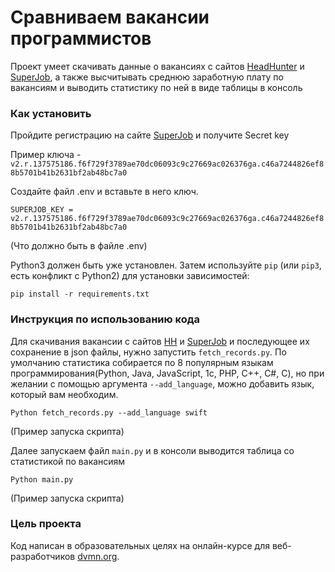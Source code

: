 # Сравниваем вакансии программистов

Проект умеет скачивать данные о вакансиях с сайтов [HeadHunter](https://hh.ru/) 
и [SuperJob](https://www.superjob.ru/), а также высчитывать среднюю заработную плату по вакансиям и
выводить статистику по ней в виде таблицы в консоль

### Как установить

Пройдите регистрацию на сайте [SuperJob](https://api.superjob.ru/) и получите 
Secret key 

Пример ключа - `v2.r.137575186.f6f729f3789ae70dc06093c9c27669ac026376ga.c46a7244826ef88b5701b41b2631bf2ab48bc7a0`

Создайте файл .env и вставьте в него ключ.

`SUPERJOB_KEY = v2.r.137575186.f6f729f3789ae70dc06093c9c27669ac026376ga.c46a7244826ef88b5701b41b2631bf2ab48bc7a0`

(Что должно быть в файле .env)

Python3 должен быть уже установлен. 
Затем используйте `pip` (или `pip3`, есть конфликт с Python2) для установки зависимостей:
```
pip install -r requirements.txt
```

### Инструкция по использованию кода

Для скачивания вакансии с сайтов [HH](https://hh.ru/) и [SuperJob](https://www.superjob.ru/) и последующее их сохранение в json файлы,
нужно запустить `fetch_records.py`. По умолчанию статистика собирается
по 8 популярным языкам программирования(Python, Java, JavaScript, 1c,
PHP, C++, C#, C), но при желании с помощью аргумента `--add_language`, можно
добавить язык, который вам необходим.
```
Python fetch_records.py --add_language swift
```
(Пример запуска скрипта)

Далее запускаем файл `main.py` и в консоли выводится таблица со статистикой по вакансиям
```
Python main.py
```
(Пример запуска скрипта)


### Цель проекта

Код написан в образовательных целях на онлайн-курсе для веб-разработчиков [dvmn.org](https://dvmn.org/).